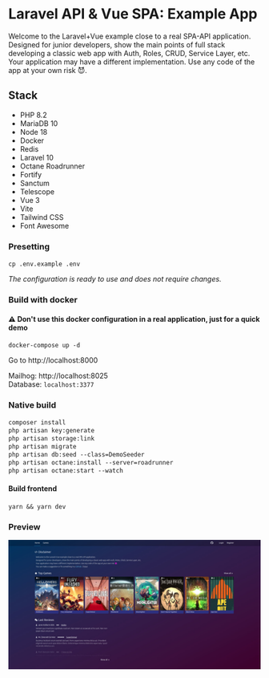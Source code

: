 # Laravel API & Vue SPA: Example App  

Welcome to the Laravel+Vue example close to a real SPA-API application.  
Designed for junior developers, show the main points of full stack developing a classic web app with Auth, Roles, CRUD, Service Layer, etc.  
Your application may have a different implementation. Use any code of the app at your own risk 😈.  

## Stack  
- PHP 8.2
- MariaDB 10
- Node 18
- Docker
- Redis
- Laravel 10
- Octane Roadrunner
- Fortify
- Sanctum
- Telescope
- Vue 3
- Vite
- Tailwind CSS
- Font Awesome

### Presetting   
```
cp .env.example .env
```
*The configuration is ready to use and does not require changes.*

### Build with docker
#### ⚠️ Don't use this docker configuration in a real application, just for a quick demo   
```
docker-compose up -d
```
Go to http://localhost:8000

Mailhog: http://localhost:8025  
Database: `localhost:3377`

### Native build
```
composer install
php artisan key:generate
php artisan storage:link
php artisan migrate
php artisan db:seed --class=DemoSeeder
php artisan octane:install --server=roadrunner
php artisan octane:start --watch
```
#### Build frontend
```
yarn && yarn dev
```


### Preview
![home page](./preview.jpg?raw=true)
